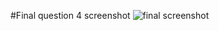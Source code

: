 #Final question 4 screenshot 
![final screenshot](https://user-images.githubusercontent.com/116922602/201456811-94b2a2b4-ae66-4c2f-b040-3e0b09a1c0c7.PNG)

